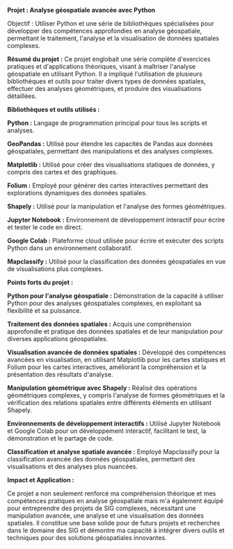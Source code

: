 **Projet : Analyse géospatiale avancée avec Python**

Objectif : Utiliser Python et une série de bibliothèques spécialisées pour développer des compétences approfondies en analyse géospatiale, permettant le traitement, l'analyse et la visualisation de données spatiales complexes.

**Résumé du projet :**
Ce projet englobait une série complète d'exercices pratiques et d'applications théoriques, visant à maîtriser l'analyse géospatiale en utilisant Python. Il a impliqué l'utilisation de plusieurs bibliothèques et outils pour traiter divers types de données spatiales, effectuer des analyses géométriques, et produire des visualisations détaillées.

**Bibliothèques et outils utilisés :**

**Python :** Langage de programmation principal pour tous les scripts et analyses.

**GeoPandas :** Utilisé pour étendre les capacités de Pandas aux données géospatiales, permettant des manipulations et des analyses complexes.

**Matplotlib :** Utilisé pour créer des visualisations statiques de données, y compris des cartes et des graphiques.

**Folium :** Employé pour générer des cartes interactives permettant des explorations dynamiques des données spatiales.

**Shapely :** Utilisé pour la manipulation et l'analyse des formes géométriques.

**Jupyter Notebook :** Environnement de développement interactif pour écrire et tester le code en direct.

**Google Colab :** Plateforme cloud utilisée pour écrire et exécuter des scripts Python dans un environnement collaboratif.

**Mapclassify :** Utilisé pour la classification des données géospatiales en vue de visualisations plus complexes.


**Points forts du projet :**

**Python pour l'analyse géospatiale :**
Démonstration de la capacité à utiliser Python pour des analyses géospatiales complexes, en exploitant sa flexibilité et sa puissance.

**Traitement des données spatiales :**
Acquis une compréhension approfondie et pratique des données spatiales et de leur manipulation pour diverses applications géospatiales.

**Visualisation avancée de données spatiales :**
Développé des compétences avancées en visualisation, en utilisant Matplotlib pour les cartes statiques et Folium pour les cartes interactives, améliorant la compréhension et la présentation des résultats d'analyse.

**Manipulation géométrique avec Shapely :**
Réalisé des opérations géométriques complexes, y compris l'analyse de formes géométriques et la vérification des relations spatiales entre différents éléments en utilisant Shapely.

**Environnements de développement interactifs :**
Utilisé Jupyter Notebook et Google Colab pour un développement interactif, facilitant le test, la démonstration et le partage de code.

**Classification et analyse spatiale avancée :**
Employé Mapclassify pour la classification avancée des données géospatiales, permettant des visualisations et des analyses plus nuancées.

**Impact et Application :**

Ce projet a non seulement renforcé ma compréhension théorique et mes compétences pratiques en analyse géospatiale mais m'a également équipé pour entreprendre des projets de SIG complexes, nécessitant une manipulation avancée, une analyse et une visualisation des données spatiales. Il constitue une base solide pour de futurs projets et recherches dans le domaine des SIG et démontre ma capacité à intégrer divers outils et techniques pour des solutions géospatiales innovantes.
